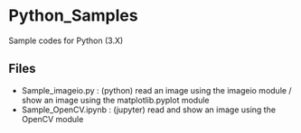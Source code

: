 # Python_Samples
Sample codes for Python (3.X)

## Files
 - Sample_imageio.py   : (python) read an image using the imageio module / show an image using the matplotlib.pyplot module
 - Sample_OpenCV.ipynb  : (jupyter) read and show an image using the OpenCV module
